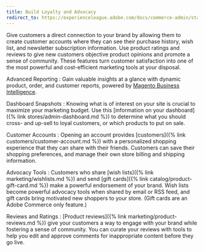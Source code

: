 ```yaml
---
title: Build Loyalty and Advocacy
redirect_to: https://experienceleague.adobe.com/docs/commerce-admin/start/storefront/enhanced-experiences.html
---
```


Give customers a direct connection to your brand by allowing them to create customer accounts where they can see their purchase history, wish list, and newsletter subscription information. Use product ratings and reviews to give new customers objective product opinions and promote a sense of community. These features turn customer satisfaction into one of the most powerful and cost-efficient marketing tools at your disposal.

Advanced Reporting
:  Gain valuable insights at a glance with dynamic product, order, and customer reports, powered by [Magento Business Intelligence][1].

Dashboard Snapshots
:  Knowing what is of interest on your site is crucial to maximize your marketing budget. Use this [information on your dashboard]({% link stores/admin-dashboard.md %}) to determine what you should cross- and up-sell to loyal customers, or which products to put on sale.

Customer Accounts
:  Opening an account provides [customers]({% link customers/customer-account.md %}) with a personalized shopping experience that they can share with their friends. Customers can save their shopping preferences, and manage their own store billing and shipping information.

Advocacy Tools
:  Customers who share [wish lists]({% link marketing/wishlists.md %}) and send [gift cards]({% link catalog/product-gift-card.md %}) make a powerful endorsement of your brand. Wish lists become powerful advocacy tools when shared by email or RSS feed, and gift cards bring motivated new shoppers to your store. (Gift cards are an Adobe Commerce only feature.)

Reviews and Ratings
:  [Product reviews]({% link marketing/product-reviews.md %}) give your customers a way to engage with your brand while fostering a sense of community. You can curate your reviews with tools to help you edit and approve comments for inappropriate content before they go live.

[1]: https://docs.magento.com/mbi/